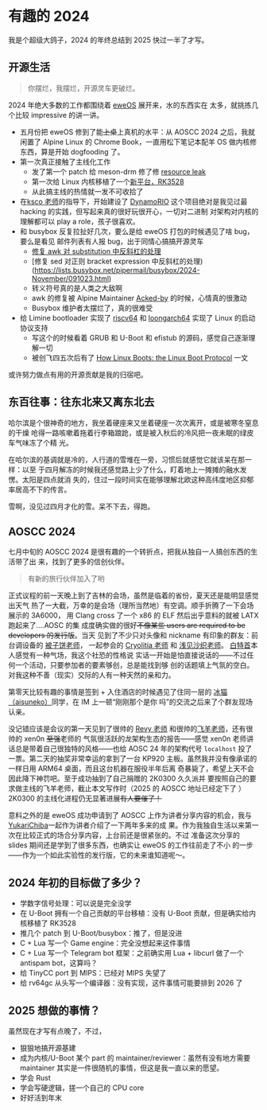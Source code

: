 # 有趣的 2024

我是个超级大鸽子，2024 的年终总结到 2025 快过一半了才写。

## 开源生活

> 你摆烂，我摆烂，开源灵车更破烂。

2024 年绝大多数的工作都围绕着 [eweOS](https://os.ewe.moe) 展开来，水的东西实在
太多，就挑拣几个比较 impressive 的讲一讲。

- 五月份把 eweOS 修到了能~~上桌~~上真机的水平：从 AOSCC 2024 之后，我就闲置了
  Alpine Linux 的 Chrome Book，一直用松下笔记本配羊 OS 做内核修东西，算是开始
  dogfooding 了。
- 第一次真正接触了主线化工作
  - 发了第一个 patch 给 meson-drm 修了修 [resource leak](https://lore.kernel.org/all/20240703155826.10385-2-ziyao@disroot.org/)
  - 第一次给 Linux 内核移植了一个[新平台，RK3528](https://lore.kernel.org/all/20240829092705.6241-2-ziyao@disroot.org/)
  - 从此搞主线的热情就一发不可收拾了
- 在[ksco 老师](https://github.com/ksco)的指导下，开始建设了
  [DynamoRIO](https://github.com/DynamoRIO/dynamorio/pulls?q=is%3Apr+author%3Aziyao233+created%3A2024-01-01..2024-12-31)
  这个项目绝对是我见过最 hacking 的实践，但写起来真的很好玩很开心，一切对二进制
  对架构对内核的理解都可以 play a role，孩子很喜欢。
- 和 busybox 反复拉扯好几次，要么是给 eweOS 打包的时候遇见了啥 bug，要么是看见
  邮件列表有人报 bug，出于同情心搞搞开源灵车
  - [修复 awk 对 substitution 中反斜杠的处理](https://lists.busybox.net/pipermail/busybox/2024-December/091040.html)
  - [修复 sed 对正则 bracket expression 中反斜杠的处理)(https://lists.busybox.net/pipermail/busybox/2024-November/091023.html)
  - 转义符号真的是人类之大敌啊
  - awk 的修复被 Alpine Maintainer [Acked-by](https://lists.busybox.net/pipermail/busybox/2024-December/091047.html)
    的时候，心情真的很激动
  - Busybox 维护者太摆烂了，真的很难受
- 给 Limine bootloader 实现了 [riscv64](https://github.com/limine-bootloader/limine/pull/370)
  和 [loongarch64](https://github.com/limine-bootloader/limine/pull/439) 实现了
  Linux 的启动协议支持
  - 写这个的时候看着 GRUB 和 U-Boot 和 efistub 的源码，感觉自己逐渐理解一切
  - 被创飞四五次后有了 [How Linux Boots: the Linux Boot Protocol](https://ziyao233.github.io/linux_boot_protocol.html) 一文

或许努力做点有用的开源贡献是我的归宿吧。

## 东百往事：往东北来又离东北去

哈尔滨是个很神奇的地方，我坐着硬座来又坐着硬座一次次离开，或是被寒冬窒息的干燥
呛得一路咳嗽着拖着行李箱踉跄，或是被入秋后的冷风把一夜未眠的绿皮车气味冻了个精
光。

在哈尔滨的基调就是冷的，人行道的雪堆在一旁，习惯后就感觉它就该呆在那一样：以至
于四月解冻的时候我还感觉路上少了什么，盯着地上一摊摊的融水发愣。太阳是四点就消
失的，住过一段时间实在能够理解北欧这种高纬度地区抑郁率居高不下的传言。

雪啊，没见过四月才化的雪。呆不下去，得跑。

## AOSCC 2024

七月中旬的 AOSCC 2024 是很有趣的一个转折点，把我从独自一人搞创东西的生活带了出
来，找到了更多的信创伙伴。

> 有新的旅行伙伴加入了哟

正式议程的前一天晚上到了吉林的会场，虽然是临着的省份，夏天还是能明显感觉出天气
热了一大截，万幸的是会场（理所当然地）有空调。顺手折腾了一下会场展示的 3A6000，
用 Clang cross 了一个 x86 的 ELF 然后出乎意料的就被 LATX 跑起来了....AOSC 的集
成度确实做的很好~~不像某些 users are required to be developers 的发行版~~。当天
见到了不少只对头像和 nickname 有印象的群友：前台调设备的
[被子饼老师](https://github.com/KexyBiscuit)，
一起参会的 [Cryolitia 老师](https://github.com/Cryolitia) 和
[浅见沙织老师](https://github.com/CoelacanthusHex)。
[白特首](https://github.com/MingcongBai)本人感觉有一种气场，我这个社恐的性格说
实话一开始是怕直接说话的——不过任何一个活动，只要参加者的要素够创，总是能找到够
创的话题填上气氛的空白。对我这种不善（现实）交际的人有一种天然的亲和力。

第零天比较有趣的事情是签到 + 入住酒店的时候遇见了住同一层的
[冰猫（aisuneko）](https://github.com/aisuneko)同学，在 IM 上一顿“刚刚那个是你
吗”的交流之后来了个群友现场认亲。

没记错应该是会议的第一天见到了很帅的 [Revy 老师](https://github.com/RevySR)
和很帅的[飞羊老师](https;//github.com/FlyGoat)，还有很帅的 xen0n ~~至强~~老师的
气氛很活跃的龙架构生态的报告——感觉 xen0n 老师讲话总是带着自己很独特的风格——也给
AOSC 24 年的架构代号 `localhost` 投了一票。第二天的抽奖非常幸运的拿到了一台
KP920 主板。虽然我并没有像承诺的一样日用 ARM64 桌面，而且这台机器在服役半年后离
奇暴毙了，希望上天不会因此降下神罚吧。至于成功抽到了自己捐赠的 2K0300 久久派并
要按照自己的要求做主线的飞羊老师，截止本文写作时（2025 的 AOSCC 地址已经定下了
）2K0300 的主线化进程仍无显著进展~~有人要催了！~~

意料之外的是 eweOS 成功申请到了 AOSCC 上作为讲者分享内容的机会，我与
[YukariChiba](https://github.com/YukariChiba)一起作为讲者介绍了一下两年多来的成
果。作为我独自生活以来第一次在比较正式的场合分享内容，上台前还是很紧张的。不过
准备这次分享的 slides 期间还是学到了很多东西，也确实让 eweOS 的工作往前走了不小
的一步——作为一个如此实验性的发行版，它的未来谁知道呢～。

## 2024 年初的目标做了多少？

- 学数字信号处理：可以说是完全没学
- 在 U-Boot 拥有一个自己贡献的平台移植：没有 U-Boot 贡献，但是确实给内核移植了
  RK3528
- 推几个 patch 到 U-Boot/busybox：推了，但是没进
- C + Lua 写一个 Game engine：完全没想起来这件事情
- C + Lua 写一个 Telegram bot 框架：之前确实用 Lua + libcurl 做了一个 antispam
  bot，这算吗？
- 给 TinyCC port 到 MIPS：已经对 MIPS 失望了
- 给 rv64gc 从头写一个编译器：没有实现，这件事情可能要排到 2026 了

## 2025 想做的事情？

虽然现在才写有点晚了，不过，

- 狠狠地搞开源基建
- 成为内核/U-Boot 某个 part 的 maintainer/reviewer：虽然有没有地方需要
  maintainer 其实是一件很随机的事情，但这是我一直以来的愿望。
- 学会 Rust
- 学会写硬逻辑，搓一个自己的 CPU core
- 好好活到年末
